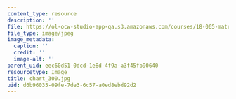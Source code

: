 ```yaml
---
content_type: resource
description: ''
file: https://ol-ocw-studio-app-qa.s3.amazonaws.com/courses/18-065-matrix-methods-in-data-analysis-signal-processing-and-machine-learning-spring-2018/d6b9603509fe7de36c57a0ed8ebd92d2_chart_300.jpg
file_type: image/jpeg
image_metadata:
  caption: ''
  credit: ''
  image-alt: ''
parent_uid: eec60d51-0dcd-1e8d-4f9a-a3f45fb90640
resourcetype: Image
title: chart_300.jpg
uid: d6b96035-09fe-7de3-6c57-a0ed8ebd92d2
---
```


